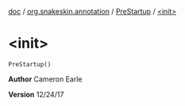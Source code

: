 [doc](../../index.md) / [org.snakeskin.annotation](../index.md) / [PreStartup](index.md) / [&lt;init&gt;](./-init-.md)

# &lt;init&gt;

`PreStartup()`

**Author**
Cameron Earle

**Version**
12/24/17

